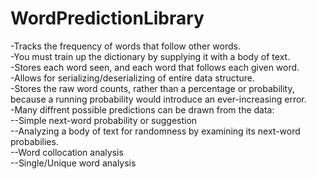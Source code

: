 # WordPredictionLibrary<br/>
-Tracks the frequency of words that follow other words.<br/>
-You must train up the dictionary by supplying it with a body of text.<br/>
-Stores each word seen, and each word that follows each given word.<br/>
-Allows for serializing/deserializing of entire data structure.<br/>
-Stores the raw word counts, rather than a percentage or probability, because a running probability would introduce an ever-increasing error.<br/>
-Many diffrent possible predictions can be drawn from the data:<br/>
   --Simple next-word probability or suggestion<br/>
   --Analyzing a body of text for randomness by examining its next-word probabilies.<br/>
   --Word collocation analysis<br/>
   --Single/Unique word analysis<br/>
   <br/>
<br/>
